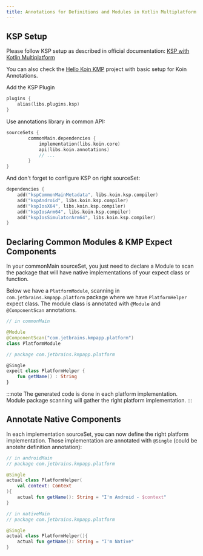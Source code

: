 ```yaml
---
title: Annotations for Definitions and Modules in Kotlin Multiplatform App
---
```


## KSP Setup

Please follow KSP setup as described in official documentation: [KSP with Kotlin Multiplatform](https://kotlinlang.org/docs/ksp-multiplatform.html)

You can also check the [Hello Koin KMP](https://github.com/InsertKoinIO/hello-kmp/tree/annotations) project with basic setup for Koin Annotations.

Add the KSP Plugin

```kotlin
plugins {
    alias(libs.plugins.ksp)
}
```

Use annotations library in common API:

```kotlin
sourceSets {
        commonMain.dependencies {
            implementation(libs.koin.core)
            api(libs.koin.annotations)
            // ...
        }
}
```

And don't forget to configure KSP on right sourceSet:

```kotlin
dependencies {
    add("kspCommonMainMetadata", libs.koin.ksp.compiler)
    add("kspAndroid", libs.koin.ksp.compiler)
    add("kspIosX64", libs.koin.ksp.compiler)
    add("kspIosArm64", libs.koin.ksp.compiler)
    add("kspIosSimulatorArm64", libs.koin.ksp.compiler)
}
```

## Declaring Common Modules & KMP Expect Components

In your commonMain sourceSet, you just need to declare a Module to scan the package that will have native implementations of your expect class or function.

Below we have a `PlatformModule`, scanning in `com.jetbrains.kmpapp.platform` package where we have `PlatformHelper` expect class. The module class is annotated with `@Module` and `@ComponentScan` annotations. 

```kotlin
// in commonMain

@Module
@ComponentScan("com.jetbrains.kmpapp.platform")
class PlatformModule

// package com.jetbrains.kmpapp.platform 

@Single
expect class PlatformHelper {
    fun getName() : String
}
```

:::note
The generated code is done in each platform implementation. Module package scanning will gather the right platform implementation.
:::

## Annotate Native Components

In each implementation sourceSet, you can now define the right platform implementation. Those implementation are annotated with `@Single` (could be anotehr definition annotation):

```kotlin
// in androidMain
// package com.jetbrains.kmpapp.platform

@Single
actual class PlatformHelper(
    val context: Context
){
    actual fun getName(): String = "I'm Android - $context"
}

// in nativeMain
// package com.jetbrains.kmpapp.platform

@Single
actual class PlatformHelper(){
    actual fun getName(): String = "I'm Native"
}
```
